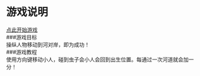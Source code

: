# 游戏说明  
[点此开始游戏](./index.html)  
###游戏目标    
操纵人物移动到河对岸，即为成功！  
###游戏教程  
使用方向键移动小人，碰到虫子会小人会回到出生位置。每通过一次河道就会加一分！